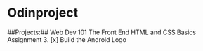 # Odinproject

##Projects:##
    Web Dev 101
        The Front End
            HTML and CSS Basics
                Assignment 3.
                    [x] Build the Android Logo